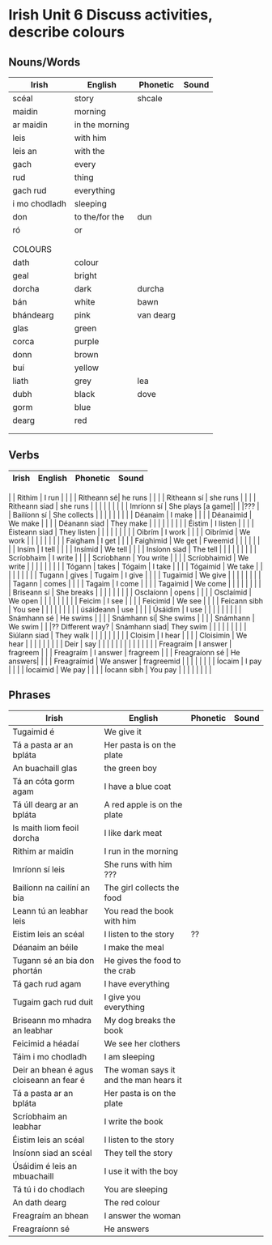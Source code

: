 # Irish Unit 6  Discuss activities, describe colours

## Nouns/Words

| Irish | English | Phonetic | Sound |
| ------| ------- | -------- | ----- |
| scéal | story | shcale |  |
| maidin | morning |  |  |
| ar maidin | in the morning |  |  |
| leis | with him |  |  |
| leis an | with the |  |  |
| gach | every |  |  |
| rud | thing |  |  |
| gach rud | everything |  |  |
| i mo chodladh | sleeping |  |  |
| don | to the/for the | dun |  |
| ró | or |  |  |
|  |  |  |  |
|  |  |  |  |
| COLOURS |  |  |  |
| dath | colour |  |  |
| geal | bright |  |  |
| dorcha | dark | durcha |  |
| bán | white | bawn |  |
| bhándearg | pink | van dearg |  |
| glas | green |  |  |
| corca | purple |  |  |
| donn | brown |  |  |
| buí | yellow |  |  |
| liath | grey | lea |  |
| dubh | black | dove |  |
| gorm | blue |  |  |
| dearg | red |  |  |
|  |  |  |  |
|  |  |  |  |


## Verbs

| Irish | English | Phonetic | Sound |
| ------| ------- | -------- |----- |
|
| Rithim | I run |  |  |
| Ritheann sé| he runs |  |  |
| Ritheann sí | she runs |  |  |
| Ritheann siad | she runs |  |  |
|  |  |  |  |
| Imríonn sí | She plays [a game]|  |  |???
|
| Bailíonn sí | She collects |  |  |
|  |  |  |  |
| Déanaim | I make |  |  |
| Déanaimid | We make |  |  |
| Déanann siad | They make |  |  |
|  |  |  |  |
| Éistim | I listen |  |  |
| Éisteann siad | They listen |  |  |
|  |  |  |  |
| Oibrím | I work |  |  |
| Oibrímid | We work |  |  |
|  |  |  |  |
| Faigham | I get |  |  |
| Faighimid | We get | Fweemid |  |
|  |  |  |  |
| Insím | I tell |  |  |
| Insímid | We tell |  |  |
| Insíonn siad | The tell |  |  |
|  |  |  |  |
| Scríobhaim | I write |  |  |
| Scríobhann | You write |  |  |
| Scríobhaimid | We write |  |  |
|  |  |  |  |
| Tógann | takes
| Tógaim | I take |  |  |
| Tógaimid | We take |  |  |
|  |  |  |  |
| Tugann | gives
| Tugaim | I give |  |  |
| Tugaimid | We give |  |  |
|  |  |  |  |
| Tagann | comes |  |  |
| Tagaim | I come |  |  |
| Tagaimid | We come |  |  |
|  |  |  |  |
| Briseann sí | She breaks |  |  |
|  |  |  |  |
| Osclaíonn | opens |  |  |
| Osclaímid | We open |  |  |
|  |  |  |  |
| Feicim | I see  |  |  |
| Feicimid | We see  |  |  |
| Feicann sibh | You see  |  |  |
|  |  |  |  |
| úsáideann | use |  |  |
| Úsáidim | I use |  |  |
|  |  |  |  |
| Snámhann sé | He swims |  |  |
| Snámhann sí| She swims |  |  |
| Snámhann | We swim |  |  |?? Different way?
| Snámhann siad| They swim |  |  |
|  |  |  |  |
| Siúlann siad | They walk |  |  |
|  |  |  |  |
| Cloisim | I hear |  |  |
| Cloisimin | We hear |  |  |
|  |  |  |  |
| Deir | say |  |  |
|  |  |  |  |
|  |  |  |  |
| Freagraím  | I answer | fragreem |  |
| Freagraím  | I answer | fragreem |  |
| Freagraíonn sé | He answers|  |  |
| Freagraímid | We answer | fragreemid |  |
|  |  |  |  |
| Íocaim | I pay |  |  |
| Íocaimid | We pay |  |  |
| Íocann sibh | You pay |  |  |
|  |  |  |  |

## Phrases
| Irish | English | Phonetic | Sound |
| ------| ------- | -------- |----- |
| Tugaimid é | We give it 
| Tá a pasta ar an bpláta | Her pasta is on the plate
| An buachaill glas | the green boy
| Tá an cóta gorm agam | I have a blue coat
| Tá úll dearg ar an bpláta | A red apple is on the plate
| Is maith liom feoil dorcha | I like dark meat
| Rithim ar maidin | I run in the morning
| Imríonn sí leis | She runs with him ???
| Bailíonn na cailíní an bia | The girl collects the food
| Leann tú an leabhar leis | You read the book with him
| Eistim leis an scéal | I listen to the story |??
| Déanaim an béile | I make the meal
| Tugann sé an bia don phortán | He gives the food to the crab
| Tá gach rud agam | I have everything
| Tugaim gach rud duit | I give you everything
| Briseann mo mhadra an leabhar | My dog breaks the book
| Feicimid a héadaí | We see her clothers
| Táim i mo chodladh | I am sleeping
| Deir an bhean é agus cloiseann an fear é | The woman says it and the man hears it
| Tá a pasta ar an bpláta | Her pasta is on the plate
| Scríobhaim an leabhar | I write the book
| Éistim leis an scéal | I listen to the story
| Insíonn siad an scéal | They tell the story
| Úsáidim é leis an mbuachaill | I use it with the boy
| Tá tú i do chodlach | You are sleeping
| An dath dearg | The red colour
| Freagraím an bhean | I answer the woman |  |  |
| Freagraíonn sé | He answers |  |  |